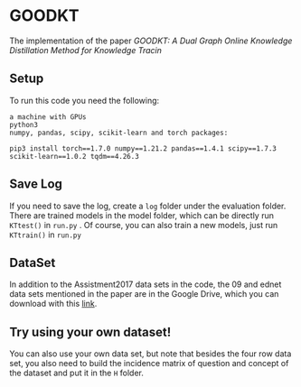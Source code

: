 # GOODKT

The implementation of the paper *GOODKT: A Dual Graph Online Knowledge Distillation Method for Knowledge Tracin*

## Setup

To run this code you need the following:

    a machine with GPUs
    python3
    numpy, pandas, scipy, scikit-learn and torch packages:
```
pip3 install torch==1.7.0 numpy==1.21.2 pandas==1.4.1 scipy==1.7.3 scikit-learn==1.0.2 tqdm==4.26.3 
```
## Save Log

If you need to save the log, create a `log` folder under the evaluation folder.
There are trained models in the model folder, which can be directly run `KTtest()` in  `run.py`  . 
Of course, you can also train a new models, just  run  `KTtrain()` in `run.py`

## DataSet

In addition to the Assistment2017 data sets in the code, the 09 and ednet data sets mentioned in the paper are in the Google Drive, which you can download with this [link](https://drive.google.com/file/d/1ItqFv0fH6ibTotmflFNeAX0d7PdMaF7B/view?usp=sharing).


## Try using your own dataset!

You can also use your own data set, but note that besides the four row data set, you also need to build the incidence matrix of question and concept of the dataset and put it in the `H` folder.
